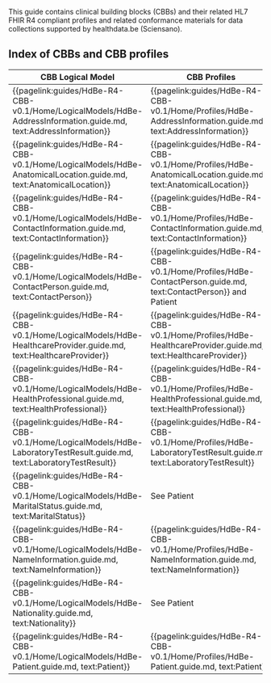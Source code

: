 This guide contains clinical building blocks (CBBs) and their related HL7 FHIR R4 compliant profiles and related conformance materials for data collections supported by healthdata.be (Sciensano).

## Index of CBBs and CBB profiles

| **CBB Logical Model** | **CBB Profiles** | **Type** | 
|---|---|---|
| {{pagelink:guides/HdBe-R4-CBB-v0.1/Home/LogicalModels/HdBe-AddressInformation.guide.md, text:AddressInformation}} | {{pagelink:guides/HdBe-R4-CBB-v0.1/Home/Profiles/HdBe-AddressInformation.guide.md, text:AddressInformation}} | Data type |
| {{pagelink:guides/HdBe-R4-CBB-v0.1/Home/LogicalModels/HdBe-AnatomicalLocation.guide.md, text:AnatomicalLocation}} | {{pagelink:guides/HdBe-R4-CBB-v0.1/Home/Profiles/HdBe-AnatomicalLocation.guide.md, text:AnatomicalLocation}} | Data type |
| {{pagelink:guides/HdBe-R4-CBB-v0.1/Home/LogicalModels/HdBe-ContactInformation.guide.md, text:ContactInformation}} | {{pagelink:guides/HdBe-R4-CBB-v0.1/Home/Profiles/HdBe-ContactInformation.guide.md, text:ContactInformation}}| Data type | 
| {{pagelink:guides/HdBe-R4-CBB-v0.1/Home/LogicalModels/HdBe-ContactPerson.guide.md, text:ContactPerson}} | {{pagelink:guides/HdBe-R4-CBB-v0.1/Home/Profiles/HdBe-ContactPerson.guide.md, text:ContactPerson}} and Patient   | Resource and Element |
| {{pagelink:guides/HdBe-R4-CBB-v0.1/Home/LogicalModels/HdBe-HealthcareProvider.guide.md, text:HealthcareProvider}} | {{pagelink:guides/HdBe-R4-CBB-v0.1/Home/Profiles/HdBe-HealthcareProvider.guide.md, text:HealthcareProvider}} | Resource |
| {{pagelink:guides/HdBe-R4-CBB-v0.1/Home/LogicalModels/HdBe-HealthProfessional.guide.md, text:HealthProfessional}} | {{pagelink:guides/HdBe-R4-CBB-v0.1/Home/Profiles/HdBe-HealthProfessional.guide.md, text:HealthProfessional}} | Resource |
| {{pagelink:guides/HdBe-R4-CBB-v0.1/Home/LogicalModels/HdBe-LaboratoryTestResult.guide.md, text:LaboratoryTestResult}} | {{pagelink:guides/HdBe-R4-CBB-v0.1/Home/Profiles/HdBe-LaboratoryTestResult.guide.md, text:LaboratoryTestResult}} | Resource |
| {{pagelink:guides/HdBe-R4-CBB-v0.1/Home/LogicalModels/HdBe-MaritalStatus.guide.md, text:MaritalStatus}} | See Patient | Element |
| {{pagelink:guides/HdBe-R4-CBB-v0.1/Home/LogicalModels/HdBe-NameInformation.guide.md, text:NameInformation}} | {{pagelink:guides/HdBe-R4-CBB-v0.1/Home/Profiles/HdBe-NameInformation.guide.md, text:NameInformation}} | Resource |
| {{pagelink:guides/HdBe-R4-CBB-v0.1/Home/LogicalModels/HdBe-Nationality.guide.md, text:Nationality}} | See Patient | Element |
| {{pagelink:guides/HdBe-R4-CBB-v0.1/Home/LogicalModels/HdBe-Patient.guide.md, text:Patient}} | {{pagelink:guides/HdBe-R4-CBB-v0.1/Home/Profiles/HdBe-Patient.guide.md, text:Patient}} | Resource |
